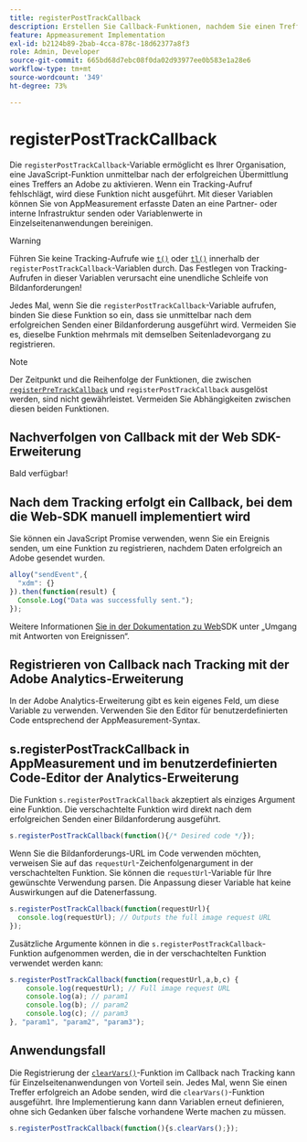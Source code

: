```yaml
---
title: registerPostTrackCallback
description: Erstellen Sie Callback-Funktionen, nachdem Sie einen Treffer an Adobe gesendet haben.
feature: Appmeasurement Implementation
exl-id: b2124b89-2bab-4cca-878c-18d62377a8f3
role: Admin, Developer
source-git-commit: 665bd68d7ebc08f0da02d93977ee0b583e1a28e6
workflow-type: tm+mt
source-wordcount: '349'
ht-degree: 73%

---
```


# registerPostTrackCallback

Die `registerPostTrackCallback`-Variable ermöglicht es Ihrer Organisation, eine JavaScript-Funktion unmittelbar nach der erfolgreichen Übermittlung eines Treffers an Adobe zu aktivieren. Wenn ein Tracking-Aufruf fehlschlägt, wird diese Funktion nicht ausgeführt. Mit dieser Variablen können Sie von AppMeasurement erfasste Daten an eine Partner- oder interne Infrastruktur senden oder Variablenwerte in Einzelseitenanwendungen bereinigen.

>[!WARNING]
>
>Führen Sie keine Tracking-Aufrufe wie [`t()`](t-method.md) oder [`tl()`](tl-method.md) innerhalb der `registerPostTrackCallback`-Variablen durch. Das Festlegen von Tracking-Aufrufen in dieser Variablen verursacht eine unendliche Schleife von Bildanforderungen!

Jedes Mal, wenn Sie die `registerPostTrackCallback`-Variable aufrufen, binden Sie diese Funktion so ein, dass sie unmittelbar nach dem erfolgreichen Senden einer Bildanforderung ausgeführt wird. Vermeiden Sie es, dieselbe Funktion mehrmals mit demselben Seitenladevorgang zu registrieren.

>[!NOTE]
>
>Der Zeitpunkt und die Reihenfolge der Funktionen, die zwischen [`registerPreTrackCallback`](registerpretrackcallback.md) und `registerPostTrackCallback` ausgelöst werden, sind nicht gewährleistet. Vermeiden Sie Abhängigkeiten zwischen diesen beiden Funktionen.

## Nachverfolgen von Callback mit der Web SDK-Erweiterung

Bald verfügbar!

## Nach dem Tracking erfolgt ein Callback, bei dem die Web-SDK manuell implementiert wird

Sie können ein JavaScript Promise verwenden, wenn Sie ein Ereignis senden, um eine Funktion zu registrieren, nachdem Daten erfolgreich an Adobe gesendet wurden.

```js
alloy("sendEvent",{
  "xdm": {}
}).then(function(result) {
  Console.Log("Data was successfully sent.");
});
```

Weitere Informationen [ Sie in der Dokumentation zu Web](https://experienceleague.adobe.com/docs/experience-platform/edge/fundamentals/tracking-events.html#handling-responses-from-events)SDK unter „Umgang mit Antworten von Ereignissen“.

## Registrieren von Callback nach Tracking mit der Adobe Analytics-Erweiterung

In der Adobe Analytics-Erweiterung gibt es kein eigenes Feld, um diese Variable zu verwenden. Verwenden Sie den Editor für benutzerdefinierten Code entsprechend der AppMeasurement-Syntax.

## s.registerPostTrackCallback in AppMeasurement und im benutzerdefinierten Code-Editor der Analytics-Erweiterung

Die Funktion `s.registerPostTrackCallback` akzeptiert als einziges Argument eine Funktion. Die verschachtelte Funktion wird direkt nach dem erfolgreichen Senden einer Bildanforderung ausgeführt.

```js
s.registerPostTrackCallback(function(){/* Desired code */});
```

Wenn Sie die Bildanforderungs-URL im Code verwenden möchten, verweisen Sie auf das `requestUrl`-Zeichenfolgenargument in der verschachtelten Funktion. Sie können die `requestUrl`-Variable für Ihre gewünschte Verwendung parsen. Die Anpassung dieser Variable hat keine Auswirkungen auf die Datenerfassung.

```js
s.registerPostTrackCallback(function(requestUrl){
  console.log(requestUrl); // Outputs the full image request URL
});
```

Zusätzliche Argumente können in die `s.registerPostTrackCallback`-Funktion aufgenommen werden, die in der verschachtelten Funktion verwendet werden kann:

```js
s.registerPostTrackCallback(function(requestUrl,a,b,c) {
    console.log(requestUrl); // Full image request URL
    console.log(a); // param1
    console.log(b); // param2
    console.log(c); // param3
}, "param1", "param2", "param3");
```

## Anwendungsfall

Die Registrierung der [`clearVars()`](clearvars.md)-Funktion im Callback nach Tracking kann für Einzelseitenanwendungen von Vorteil sein. Jedes Mal, wenn Sie einen Treffer erfolgreich an Adobe senden, wird die `clearVars()`-Funktion ausgeführt. Ihre Implementierung kann dann Variablen erneut definieren, ohne sich Gedanken über falsche vorhandene Werte machen zu müssen.

```js
s.registerPostTrackCallback(function(){s.clearVars();});
```
